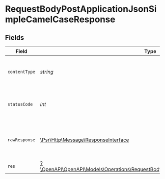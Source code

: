 # RequestBodyPostApplicationJsonSimpleCamelCaseResponse


## Fields

| Field                                                                                                                                                               | Type                                                                                                                                                                | Required                                                                                                                                                            | Description                                                                                                                                                         |
| ------------------------------------------------------------------------------------------------------------------------------------------------------------------- | ------------------------------------------------------------------------------------------------------------------------------------------------------------------- | ------------------------------------------------------------------------------------------------------------------------------------------------------------------- | ------------------------------------------------------------------------------------------------------------------------------------------------------------------- |
| `contentType`                                                                                                                                                       | *string*                                                                                                                                                            | :heavy_check_mark:                                                                                                                                                  | HTTP response content type for this operation                                                                                                                       |
| `statusCode`                                                                                                                                                        | *int*                                                                                                                                                               | :heavy_check_mark:                                                                                                                                                  | HTTP response status code for this operation                                                                                                                        |
| `rawResponse`                                                                                                                                                       | [\Psr\Http\Message\ResponseInterface](https://www.php-fig.org/psr/psr-7/#33-psrhttpmessageresponseinterface)                                                        | :heavy_minus_sign:                                                                                                                                                  | Raw HTTP response; suitable for custom response parsing                                                                                                             |
| `res`                                                                                                                                                               | [?\OpenAPI\OpenAPI\Models\Operations\RequestBodyPostApplicationJsonSimpleCamelCaseRes](../../models/operations/RequestBodyPostApplicationJsonSimpleCamelCaseRes.md) | :heavy_minus_sign:                                                                                                                                                  | OK                                                                                                                                                                  |